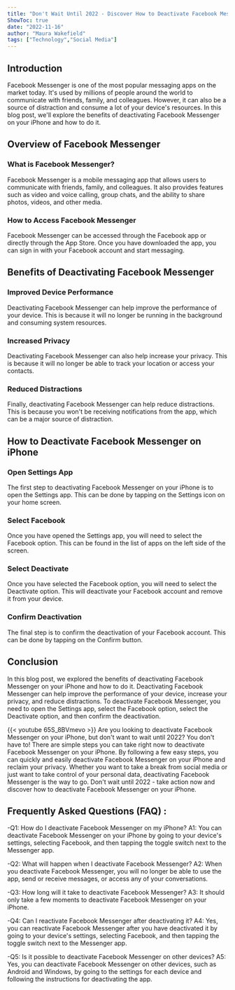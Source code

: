 ```yaml
---
title: "Don't Wait Until 2022 - Discover How to Deactivate Facebook Messenger on Your iPhone Now!"
ShowToc: true 
date: "2022-11-16"
author: "Maura Wakefield" 
tags: ["Technology","Social Media"]
---
```

## Introduction
Facebook Messenger is one of the most popular messaging apps on the market today. It's used by millions of people around the world to communicate with friends, family, and colleagues. However, it can also be a source of distraction and consume a lot of your device's resources. In this blog post, we'll explore the benefits of deactivating Facebook Messenger on your iPhone and how to do it. 

## Overview of Facebook Messenger

### What is Facebook Messenger?
Facebook Messenger is a mobile messaging app that allows users to communicate with friends, family, and colleagues. It also provides features such as video and voice calling, group chats, and the ability to share photos, videos, and other media. 

### How to Access Facebook Messenger
Facebook Messenger can be accessed through the Facebook app or directly through the App Store. Once you have downloaded the app, you can sign in with your Facebook account and start messaging. 

## Benefits of Deactivating Facebook Messenger

### Improved Device Performance
Deactivating Facebook Messenger can help improve the performance of your device. This is because it will no longer be running in the background and consuming system resources. 

### Increased Privacy
Deactivating Facebook Messenger can also help increase your privacy. This is because it will no longer be able to track your location or access your contacts. 

### Reduced Distractions
Finally, deactivating Facebook Messenger can help reduce distractions. This is because you won't be receiving notifications from the app, which can be a major source of distraction. 

## How to Deactivate Facebook Messenger on iPhone

### Open Settings App
The first step to deactivating Facebook Messenger on your iPhone is to open the Settings app. This can be done by tapping on the Settings icon on your home screen. 

### Select Facebook
Once you have opened the Settings app, you will need to select the Facebook option. This can be found in the list of apps on the left side of the screen. 

### Select Deactivate
Once you have selected the Facebook option, you will need to select the Deactivate option. This will deactivate your Facebook account and remove it from your device. 

### Confirm Deactivation
The final step is to confirm the deactivation of your Facebook account. This can be done by tapping on the Confirm button. 

## Conclusion
In this blog post, we explored the benefits of deactivating Facebook Messenger on your iPhone and how to do it. Deactivating Facebook Messenger can help improve the performance of your device, increase your privacy, and reduce distractions. To deactivate Facebook Messenger, you need to open the Settings app, select the Facebook option, select the Deactivate option, and then confirm the deactivation.

{{< youtube 65S_8BVmevo >}} 
Are you looking to deactivate Facebook Messenger on your iPhone, but don't want to wait until 2022? You don't have to! There are simple steps you can take right now to deactivate Facebook Messenger on your iPhone. By following a few easy steps, you can quickly and easily deactivate Facebook Messenger on your iPhone and reclaim your privacy. Whether you want to take a break from social media or just want to take control of your personal data, deactivating Facebook Messenger is the way to go. Don't wait until 2022 - take action now and discover how to deactivate Facebook Messenger on your iPhone.

## Frequently Asked Questions (FAQ) :
-Q1: How do I deactivate Facebook Messenger on my iPhone? 
A1: You can deactivate Facebook Messenger on your iPhone by going to your device's settings, selecting Facebook, and then tapping the toggle switch next to the Messenger app. 

-Q2: What will happen when I deactivate Facebook Messenger? 
A2: When you deactivate Facebook Messenger, you will no longer be able to use the app, send or receive messages, or access any of your conversations. 

-Q3: How long will it take to deactivate Facebook Messenger? 
A3: It should only take a few moments to deactivate Facebook Messenger on your iPhone. 

-Q4: Can I reactivate Facebook Messenger after deactivating it? 
A4: Yes, you can reactivate Facebook Messenger after you have deactivated it by going to your device's settings, selecting Facebook, and then tapping the toggle switch next to the Messenger app. 

-Q5: Is it possible to deactivate Facebook Messenger on other devices? 
A5: Yes, you can deactivate Facebook Messenger on other devices, such as Android and Windows, by going to the settings for each device and following the instructions for deactivating the app.


